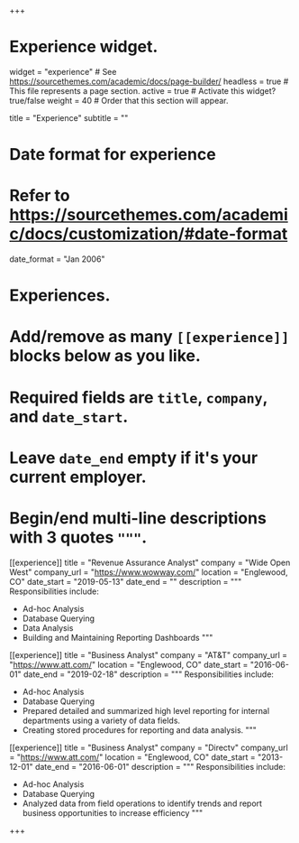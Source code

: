 +++
# Experience widget.
widget = "experience"  # See https://sourcethemes.com/academic/docs/page-builder/
headless = true  # This file represents a page section.
active = true  # Activate this widget? true/false
weight = 40  # Order that this section will appear.

title = "Experience"
subtitle = ""

# Date format for experience
#   Refer to https://sourcethemes.com/academic/docs/customization/#date-format
date_format = "Jan 2006"

# Experiences.
#   Add/remove as many `[[experience]]` blocks below as you like.
#   Required fields are `title`, `company`, and `date_start`.
#   Leave `date_end` empty if it's your current employer.
#   Begin/end multi-line descriptions with 3 quotes `"""`.
[[experience]]
  title = "Revenue Assurance Analyst"
  company = "Wide Open West"
  company_url = "https://www.wowway.com/"
  location = "Englewood, CO"
  date_start = "2019-05-13"
  date_end = ""
  description = """
  Responsibilities include:
  
  * Ad-hoc Analysis
  * Database Querying
  * Data Analysis
  * Building and Maintaining Reporting Dashboards
  """

[[experience]]
  title = "Business Analyst"
  company = "AT&T"
  company_url = "https://www.att.com/"
  location = "Englewood, CO"
  date_start = "2016-06-01"
  date_end = "2019-02-18"
  description = """
  Responsibilities include:
  
  * Ad-hoc Analysis
  * Database Querying
  * Prepared detailed and summarized high level reporting for internal departments using a variety of data fields.
  * Creating stored procedures for reporting and data analysis.
  """
  
[[experience]]
  title = "Business Analyst"
  company = "Directv"
  company_url = "https://www.att.com/"
  location = "Englewood, CO"
  date_start = "2013-12-01"
  date_end = "2016-06-01"
  description = """
  Responsibilities include:
  
  * Ad-hoc Analysis
  * Database Querying
  * Analyzed data from field operations to identify trends and report business opportunities to increase efficiency
  """
  
+++
